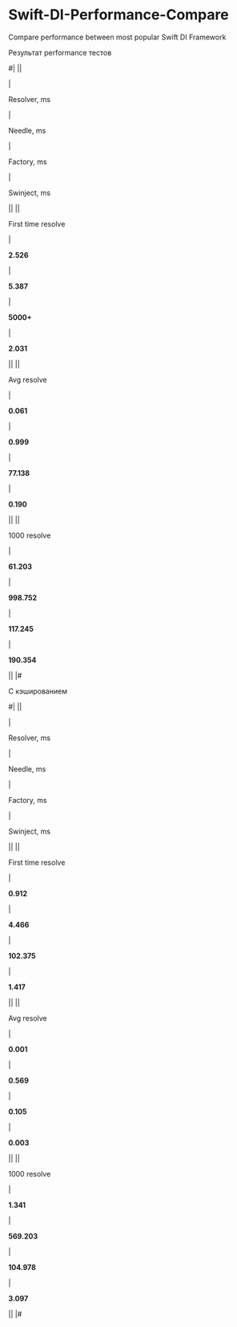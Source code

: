 # Swift-DI-Performance-Compare
Compare performance between most popular Swift DI Framework

Результат performance тестов

#|
||


|

Resolver, ms

|

Needle, ms

|

Factory, ms

|

Swinject, ms

||
||

First time resolve

|

**2.526**

|

**5.387**

|

**5000\+**

|

**2.031**

||
||

Avg resolve

|

**0.061**

|

**0.999**

|

**77.138**

|

**0.190**

||
||

1000 resolve

|

**61.203**

|

**998.752**

|

**117.245**

|

**190.354**

||
|#

С кэшированием

#|
||


|

Resolver, ms

|

Needle, ms

|

Factory, ms

|

Swinject, ms

||
||

First time resolve

|

**0.912**

|

**4.466**

|

**102.375**

|

**1.417**

||
||

Avg resolve

|

**0.001**

|

**0.569**

|

**0.105**

|

**0.003**

||
||

1000 resolve

|

**1.341**

|

**569.203**

|

**104.978**

|

**3.097**

||
|#

